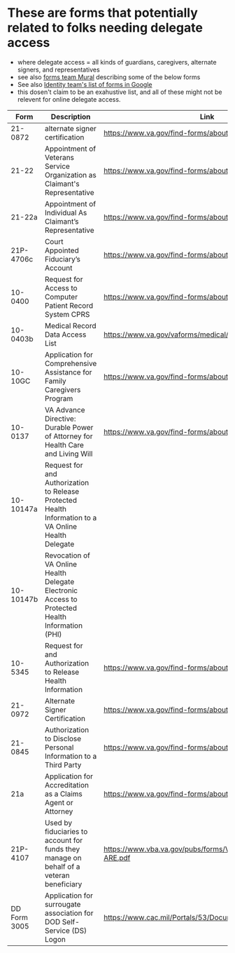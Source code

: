 # These are forms that potentially related to folks needing delegate access
- where delegate access = all kinds of guardians, caregivers, alternate signers, and representatives
- see also [forms team Mural](https://app.mural.co/t/departmentofveteransaffairs9999/m/departmentofveteransaffairs9999/1727193964105/1cd5585e74a61e411b1422dad451ff76252d05c8) describing some of the below forms
- See also [Identity team's list of forms in Google](https://docs.google.com/spreadsheets/d/1bOmmrR58sHT0Jr95by5myLJRIhpH29fR2iTDedG7SJk/edit?usp=sharing)
- this dosen't claim to be an exahustive list, and all of these might not be relevent for online delegate access.

| Form | Description | Link |
| --- | --- | --- |
| 21-0872 | alternate signer certification | https://www.va.gov/find-forms/about-form-21-0972/ |
| 21-22 | Appointment of Veterans Service Organization as Claimant's Representative | https://www.va.gov/find-forms/about-form-21-22/  |
| 21-22a | Appointment of Individual As Claimant’s Representative | https://www.va.gov/find-forms/about-form-21-22a/ |
| 21P-4706c | Court Appointed Fiduciary’s Account | https://www.va.gov/find-forms/about-form-21p-4706c/ |
| 10-0400 | Request for Access to Computer Patient Record System CPRS | https://www.va.gov/find-forms/about-form-10-0400/ |
| 10-0403b | Medical Record Data Access List | https://www.va.gov/vaforms/medical/pdf/10-0403b.pdf |
| 10-10GC | Application for Comprehensive Assistance for Family Caregivers Program | https://www.va.gov/find-forms/about-form-10-10cg/ |
| 10-0137 | VA Advance Directive: Durable Power of Attorney for Health Care and Living Will | https://www.va.gov/find-forms/about-form-10-0137/ |
| 10-10147a | Request for and Authorization to Release Protected Health Information to a VA Online Health Delegate  |  |
| 10-10147b | Revocation of VA Online Health Delegate Electronic Access to Protected Health Information (PHI)  |  |
| 10-5345 | Request for and Authorization to Release Health Information | https://www.va.gov/find-forms/about-form-10-5345/ |
| 21-0972 | Alternate Signer Certification | https://www.va.gov/find-forms/about-form-21-0972/ |
| 21-0845 | Authorization to Disclose Personal Information to a Third Party | https://www.va.gov/find-forms/about-form-21-0845/ |
| 21a | Application for Accreditation as a Claims Agent or Attorney | https://www.va.gov/find-forms/about-form-21a/ |
| 21P-4107 | Used by fiduciaries to account for funds they manage on behalf of a veteran beneficiary | https://www.vba.va.gov/pubs/forms/VBA-21P-4706b-ARE.pdf |
| DD Form 3005 | Application for surrougate association for DOD Self-Service (DS) Logon | https://www.cac.mil/Portals/53/Documents/dd3005_2024.pdf |
